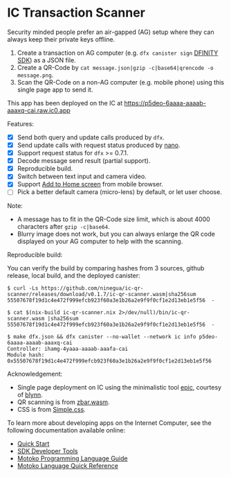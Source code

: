 # IC Transaction Scanner

Security minded people prefer an air-gapped (AG) setup where they can always keep their private keys offline.
1. Create a transaction on AG computer (e.g. `dfx canister sign` [DFINITY SDK]) as a JSON file.
2. Create a QR-Code by `cat message.json|gzip -c|base64|qrencode -o message.png`.
3. Scan the QR-Code on a non-AG computer (e.g. mobile phone) using this single page app to send it.

This app has been deployed on the IC at https://p5deo-6aaaa-aaaab-aaaxq-cai.raw.ic0.app

Features:
- [x] Send both query and update calls produced by `dfx`.
- [x] Send update calls with request status produced by [nano].
- [x] Support request status for `dfx` >= 0.7.1.
- [x] Decode message send result (partial support).
- [x] Reproducible build.
- [x] Switch between text input and camera video.
- [x] Support [Add to Home screen] from mobile browser.
- [ ] Pick a better default camera (micro-lens) by default, or let user choose.

Note:
* A message has to fit in the QR-Code size limit, which is about 4000 characters after `gzip -c|base64`.
* Blurry image does not work, but you can always enlarge the QR code displayed on your AG computer to help with the scanning.

Reproducible build:

You can verify the build by comparing hashes from 3 sources, github release, local build, and the deployed canister:

```
$ curl -Ls https://github.com/ninegua/ic-qr-scanner/releases/download/v0.1.7/ic-qr-scanner.wasm|sha256sum
55507678f19d1c4e472f999efcb923f60a3e1b26a2e9f9f0cf1e2d13eb1e5f56  -

$ cat $(nix-build ic-qr-scanner.nix 2>/dev/null)/bin/ic-qr-scanner.wasm |sha256sum
55507678f19d1c4e472f999efcb923f60a3e1b26a2e9f9f0cf1e2d13eb1e5f56  -

$ make dfx.json && dfx canister --no-wallet --network ic info p5deo-6aaaa-aaaab-aaaxq-cai
Controller: ihamg-4yaaa-aaaab-aaafa-cai
Module hash: 0x55507678f19d1c4e472f999efcb923f60a3e1b26a2e9f9f0cf1e2d13eb1e5f56
```

Acknowledgement:
* Single page deployment on IC using the minimalistic tool [epic], courtesy of [blynn].
* QR scanning is from [zbar.wasm].
* CSS is from [Simple.css].

[DFINITY SDK]: https://sdk.dfinity.org
[nano]: https://github.com/dfinity-lab/nano
[Add to Home screen]: https://developer.mozilla.org/en-US/docs/Web/Progressive_web_apps/Add_to_home_screen
[zbar.wasm]: https://github.com/samsam2310/zbar.wasm
[Simple.css]: https://simplecss.org
[epic]: https://fxa77-fiaaa-aaaae-aaana-cai.raw.ic0.app/epic
[blynn]: https://crypto.stanford.edu/~blynn

To learn more about developing apps on the Internet Computer, see the following documentation available online:

- [Quick Start](https://sdk.dfinity.org/docs/quickstart/quickstart-intro.html)
- [SDK Developer Tools](https://sdk.dfinity.org/docs/developers-guide/sdk-guide.html)
- [Motoko Programming Language Guide](https://sdk.dfinity.org/docs/language-guide/motoko.html)
- [Motoko Language Quick Reference](https://sdk.dfinity.org/docs/language-guide/language-manual.html)
